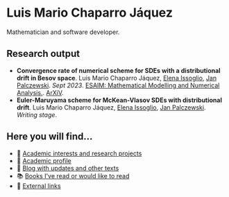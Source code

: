 # Luis Mario Chaparro Jáquez

Mathematician and software developer.

## Research output
- **Convergence rate of numerical scheme for SDEs with a distributional drift in Besov space**.
Luis Mario Chaparro Jáquez, [Elena Issoglio](https://sites.google.com/view/elenaissoglio), [Jan Palczewski](https://www1.maths.leeds.ac.uk/~jp/).
*Sept 2023*.
[ESAIM: Mathematical Modelling and Numerical Analysis.](https://doi.org/10.1051/m2an/2025064).
[ArXiV](https://arxiv.org/abs/2309.11396). 
- **Euler-Maruyama scheme for McKean-Vlasov SDEs with distributional drift**.
Luis Mario Chaparro Jáquez, [Elena Issoglio](https://sites.google.com/view/elenaissoglio), [Jan Palczewski](https://www1.maths.leeds.ac.uk/~jp/).
*Writing stage*.

## Here you will find...
<!--- 📅 [Calendar for Leeds Stats & Probability PGR Seminar](/stats-seminar)-->
<!--- 🏭 [Industry CV](/cv_pro)-->
<!--- 🌅 [Academic CV](/cv_ac) and[Profile](/academic)-->
- 🧮 [Academic interests and research projects](/academic)
- 🌅 [Academic profile](/academic)
- 📔 [Blog with updates and other texts](/posts/)
- 📚️ [Books I've read or would like to read](/books/)
- 🔗 [External links](/external)
